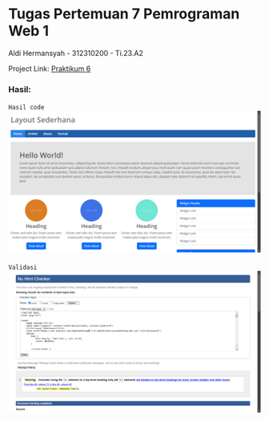 # Tugas Pertemuan 7 Pemrograman Web 1

Aldi Hermansyah - 312310200 - Ti.23.A2

Project Link: [Praktikum 6](https://miya3333.github.io/lab6_css_framework/)

### Hasil:
`Hasil code` <br>
<img src="file/ss.png" alt="hasil"> <br><br>
`Validasi` <br>
<img src="file/ss2.png" alt="validasi">
